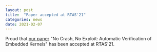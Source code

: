 ```yaml
---
layout: post
title:  "Paper accepted at RTAS'21"
categories: news
date: 2021-02-07
---
```

Proud that [our paper][nutshell] "No Crash, No Exploit: Automatic Verification of Embedded Kernels" has been accepted at RTAS'21. 

[nutshell]: new/publication/1970/01/01/nutshell-rtas-21.html
